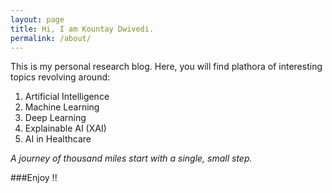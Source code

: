 ```yaml
---
layout: page
title: Hi, I am Kountay Dwivedi.
permalink: /about/
---
```


This is my personal research blog. Here, you will find plathora of interesting topics revolving around:
1. Artificial Intelligence
2. Machine Learning
3. Deep Learning
4. Explainable AI (XAI)
5. AI in Healthcare

<i>A journey of thousand miles start with a single, small step.</i>

###Enjoy !!
